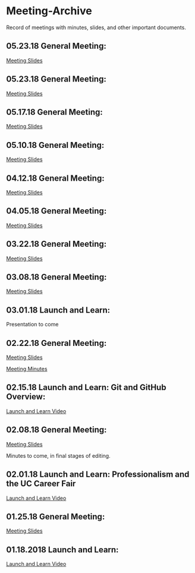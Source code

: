 # Meeting-Archive
Record of meetings with minutes, slides, and other important documents.

## 05.23.18 General Meeting:
[Meeting Slides](https://docs.google.com/presentation/d/1KxOt4pxd0FuibcBXj3xQrbCIjrKwrOxgk_oO6cnvo2k/edit?usp=sharing)

## 05.23.18 General Meeting:
[Meeting Slides](https://docs.google.com/presentation/d/18VPqzYfq-VrMUTvnaITMIdbklHAhGz26sThog_dkG60/edit?usp=sharing)

## 05.17.18 General Meeting:
[Meeting Slides](https://docs.google.com/presentation/d/1yRnlLxQTnaIWL8zhpmtrf06ZMR9TNJtX5JZ0RlGSsoM/edit?usp=sharing)

## 05.10.18 General Meeting:
[Meeting Slides](https://docs.google.com/presentation/d/1X1etwe-kC5v71gf9P7RmVphX-FIR4xoZlfuBFj_PpX4/edit?usp=sharing)

## 04.12.18 General Meeting:
[Meeting Slides](https://docs.google.com/presentation/d/17ftJhrNsMd4dkQ6T9oqRmzQvWovl3CwLbj-Kxi6TM34/edit?usp=sharing)

## 04.05.18 General Meeting:
[Meeting Slides](https://docs.google.com/presentation/d/1_1RYHgjM_JOZGqpSnzTiJ0eWAQIGETjJLVMs9FVkHno/edit?usp=sharing)

## 03.22.18 General Meeting:
[Meeting Slides](https://goo.gl/LMRpxa)

## 03.08.18 General Meeting:
[Meeting Slides](https://docs.google.com/presentation/d/1UNZZGPHiG3SXEuGy6KOfEE0L2k0sVB6msdGAvYVQMyo/edit?usp=sharing)

## 03.01.18 Launch and Learn:
Presentation to come

## 02.22.18 General Meeting:
[Meeting Slides](https://goo.gl/2PYK2G)

[Meeting Minutes](https://drive.google.com/file/d/1SDVQARdk_IOzZpUeb1KpDeL_Yt8bSE1C/view?usp=sharing)

## 02.15.18 Launch and Learn: Git and GitHub Overview:
[Launch and Learn Video](https://www.youtube.com/watch?v=b8EQ_EcnjiQ)

## 02.08.18 General Meeting:
[Meeting Slides](https://docs.google.com/presentation/d/1Ac6WbhAn3ab5PAx4E-7Ylp_YkcDlu-KJ7du-VRWB18E/edit?usp=sharing)

Minutes to come, in final stages of editing.

## 02.01.18 Launch and Learn: Professionalism and the UC Career Fair
[Launch and Learn Video](https://www.youtube.com/watch?v=ICzbrer8HHs)

## 01.25.18 General Meeting:
[Meeting Slides](https://docs.google.com/presentation/d/10VWH_HSCKyYTN8_kQykGLQFYh_3NhjV3DEjfZL7XI6E/edit#slide=id.p3)

## 01.18.2018 Launch and Learn: 
[Launch and Learn Video](https://www.youtube.com/watch?v=r67IILsffqg)
 
